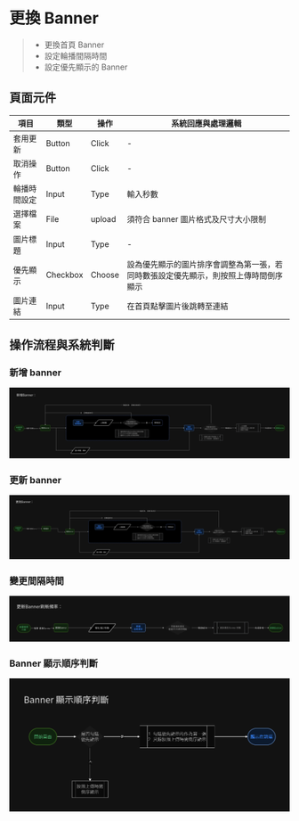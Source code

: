 # 更換 Banner
> - 更換首頁 Banner
> - 設定輪播間隔時間
> - 設定優先顯示的 Banner



## 頁面元件

| 項目 | 類型 | 操作 | 系統回應與處理邏輯 |
| --- | --- | --- | --- |
| 套用更新 | Button | Click | - |
| 取消操作 | Button | Click | - |
| 輪播時間設定 | Input | Type | 輸入秒數 |
| 選擇檔案 | File | upload | 須符合 banner 圖片格式及尺寸大小限制 |
| 圖片標題 | Input | Type | - |
| 優先顯示 | Checkbox | Choose | 設為優先顯示的圖片排序會調整為第一張，若同時數張設定優先顯示，則按照上傳時間倒序顯示 |
| 圖片連結 | Input | Type | 在首頁點擊圖片後跳轉至連結 |

<!-- TODO banner的排序方式? -->


## 操作流程與系統判斷

### 新增 banner
![新增banner](asset/add-banner-flow.png)

### 更新 banner
![更新banner](asset/change-bannner-flow.png)

### 變更間隔時間
![變更間隔時間](asset/refresh-banner-time.png)

### Banner 顯示順序判斷
![判斷顯示順序](asset/banner-order-flow.png)


